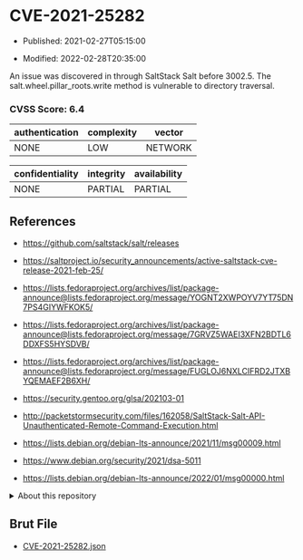 # CVE-2021-25282

- Published: 2021-02-27T05:15:00

- Modified: 2022-02-28T20:35:00

An issue was discovered in through SaltStack Salt before 3002.5. The salt.wheel.pillar_roots.write method is vulnerable to directory traversal.

### CVSS Score: **6.4**

| authentication | complexity | vector |
| --- | --- | --- |
| NONE | LOW | NETWORK |

| confidentiality | integrity | availability |
| --- | --- | --- |
| NONE | PARTIAL | PARTIAL |

## References

* https://github.com/saltstack/salt/releases

* https://saltproject.io/security_announcements/active-saltstack-cve-release-2021-feb-25/

* https://lists.fedoraproject.org/archives/list/package-announce@lists.fedoraproject.org/message/YOGNT2XWPOYV7YT75DN7PS4GIYWFKOK5/

* https://lists.fedoraproject.org/archives/list/package-announce@lists.fedoraproject.org/message/7GRVZ5WAEI3XFN2BDTL6DDXFS5HYSDVB/

* https://lists.fedoraproject.org/archives/list/package-announce@lists.fedoraproject.org/message/FUGLOJ6NXLCIFRD2JTXBYQEMAEF2B6XH/

* https://security.gentoo.org/glsa/202103-01

* http://packetstormsecurity.com/files/162058/SaltStack-Salt-API-Unauthenticated-Remote-Command-Execution.html

* https://lists.debian.org/debian-lts-announce/2021/11/msg00009.html

* https://www.debian.org/security/2021/dsa-5011

* https://lists.debian.org/debian-lts-announce/2022/01/msg00000.html

<details>
<summary>About this repository</summary> 

  This repository is part of the project [Live Hack CVE](https://github.com/Live-Hack-CVE). Main website can be found [www.live-hack.org](https://www.live-hack.org) 
  
  Made by [Sn0wAlice](https://github.com/Sn0wAlice) for the people that care about security and need to have a feed of the latest CVEs. Hope you enjoy it, don't forget to star the repo and follow me on [Twitter](https://twitter.com/Sn0wAlice) and [Github](https://github.com/Sn0wAlice). And that is my [personnal website](https://www.alice-snow.me/)

  - [Home Page](https://github.com/Live-Hack-CVE)
  - [Framework](https://github.com/Live-Hack-CVE/cve-framework)
  - [CVE database](https://github.com/Live-Hack-CVE/full_database)
  - [Changelog](https://github.com/Live-Hack-CVE/Changelog)
</details>

## Brut File

* [CVE-2021-25282.json](https://raw.githubusercontent.com/Live-Hack-CVE/full_database/main/cves/2021/CVE-2021-25282.json)

